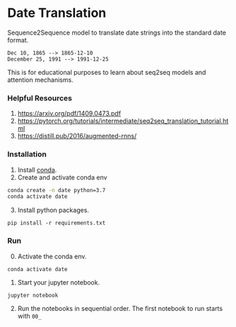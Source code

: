 # Date Translation
Sequence2Sequence model to translate date strings into the standard date format.
```
Dec 10, 1865 --> 1865-12-10
December 25, 1991 --> 1991-12-25
```
This is for educational purposes to learn about seq2seq models and attention mechanisms.

### Helpful Resources
1. https://arxiv.org/pdf/1409.0473.pdf
2. https://pytorch.org/tutorials/intermediate/seq2seq_translation_tutorial.html
3. https://distill.pub/2016/augmented-rnns/

### Installation
1. Install <a href="https://docs.conda.io/en/latest/">conda</a>.
2. Create and activate conda env
```bash
conda create -n date python=3.7
conda activate date
```
3. Install python packages.
```
pip install -r requirements.txt
```

### Run
0. Activate the conda env.
```
conda activate date
```
1. Start your jupyter notebook.
```
jupyter notebook
```
2. Run the notebooks in sequential order. The first notebook to run starts with `00_`

